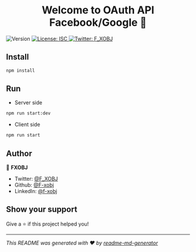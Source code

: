 <h1 align="center">Welcome to OAuth API Facebook/Google 👋</h1>
<p>
  <img alt="Version" src="https://img.shields.io/badge/version-1.0.0-blue.svg?cacheSeconds=2592000" />
  <a href="#" target="_blank">
    <img alt="License: ISC" src="https://img.shields.io/badge/License-ISC-yellow.svg" />
  </a>
  <a href="https://twitter.com/F_XOBJ" target="_blank">
    <img alt="Twitter: F_XOBJ" src="https://img.shields.io/twitter/follow/F_XOBJ.svg?style=social" />
  </a>
</p>

## Install

```sh
npm install
```

## Run

- Server side

```sh
npm run start:dev
```

- Client side

```sh
npm run start
```

## Author

👤 **FXOBJ**

- Twitter: [@F_XOBJ](https://twitter.com/F_XOBJ)
- Github: [@F-xobj](https://github.com/F-xobj)
- LinkedIn: [@f-xobj](https://linkedin.com/in/f-xobj)

## Show your support

Give a ⭐️ if this project helped you!

---

_This README was generated with ❤️ by [readme-md-generator](https://github.com/kefranabg/readme-md-generator)_
